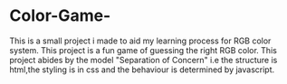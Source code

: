 # Color-Game-
This is a small project i made to aid my learning process for RGB color system. This project is a fun game of guessing the right RGB color.
This project abides by the model "Separation of Concern" i.e the structure is html,the styling is in css and the behaviour is determined by javascript.
